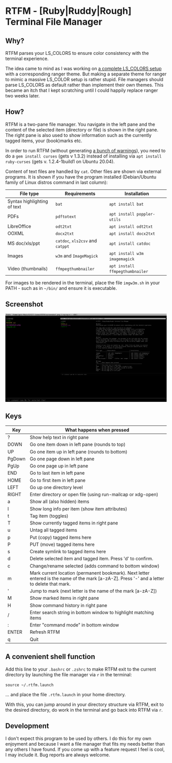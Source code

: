 # RTFM - [Ruby|Ruddy|Rough] Terminal File Manager

## Why?
RTFM parses your LS_COLORS to ensure color consistency with the terminal experience.

The idea came to mind as I was working on [a complete
LS_COLORS setup](https://github.com/isene/LS_COLORS) with a corresponding
ranger theme. But making a separate theme for ranger to mimic a massive
LS_COLOR setup is rather stupid. File managers should parse LS_COLORS as
default rather than implement their own themes. This became an itch that
I kept scratching until I could happily replace ranger two weeks later.

## How?
RTFM is a two-pane file manager. You navigate in the left pane and the content
of the selected item (directory or file) is shown in the right pane. The right
pane is also used to show information such as the currently tagged items, your
(book)marks etc.

In order to run RTFM (without generating [a bunch of
warnings](https://github.com/isene/RTFM/issues/1)), you need to do a `gem
install curses` (gets v 1.3.2) instead of installing via `apt install
ruby-curses` (gets v. 1.2.4-1build1 on Ubuntu 20.04). 

Content of text files are handled by `cat`. Other files are shown via external
programs. It is shown if you have the program installed (Debian/Ubuntu family
of Linux distros command in last column):

File type                   | Requirements                     | Installation
----------------------------|----------------------------------|-------------------------------
Syntax highlighting of text | `bat`                            | `apt install bat`
PDFs                        | `pdftotext`                      | `apt install poppler-utils`
LibreOffice                 | `odt2txt`                        | `apt install odt2txt`
OOXML                       | `docx2txt`                       | `apt install docx2txt`
MS doc/xls/ppt              | `catdoc`, `xls2csv` and `catppt` | `apt install catdoc`
Images                      | `w3m` and `ImageMagick`          | `apt install w3m imagemagick`
Video (thumbnails)          | `ffmpegthumbnailer`              | `apt install ffmpegthumbnailer`

For images to be rendered in the terminal, place the file `imgw3m.sh` in your
PATH - such as in `~/bin/` and ensure it is executable.

## Screenshot

![](img/screenshot.png)

## Keys
Key    | What happens when pressed
-------|-------------------------------------------------------------
?      | Show help text in right pane
DOWN   | Go one item down in left pane (rounds to top)
UP     | Go one item up in left pane (rounds to bottom)
PgDown | Go one page down in left pane
PgUp   | Go one page up in left pane
END    | Go to last item in left pane
HOME   | Go to first item in left pane
LEFT   | Go up one directory level
RIGHT  | Enter directory or open file (using run-mailcap or xdg-open)
a      | Show all (also hidden) items
l      | Show long info per item (show item attributes)
t      | Tag item (toggles)
T      | Show currently tagged items in right pane
u      | Untag all tagged items
p      | Put (copy) tagged items here
P      | PUT (move) tagged items here
s      | Create symlink to tagged items here
d      | Delete selected item and tagged item. Press 'd' to confirm.
c      | Change/rename selected (adds command to bottom window)
m      | Mark current location (permanent bookmark). Next letter entered is the name of the mark [a-zA-Z]. Press '-' and a letter to delete that mark.
'      | Jump to mark (next letter is the name of the mark [a-zA-Z])
M      | Show marked items in right pane
H      | Show command history in right pane
/      | Enter search string in bottom window to highlight matching items
:      | Enter "command mode" in bottom window
ENTER  | Refresh RTFM
q      | Quit

## A convenient shell function
Add this line to your `.bashrc` or `.zshrc` to make RTFM exit to the current
directory by launching the file manager via `r` in the terminal:

`source ~/.rtfm.launch`

... and place the file `.rtfm.launch` in your home directory.

With this, you can jump around in your directory structure via RTFM, exit to
the desired directory, do work in the terminal and go back into RTFM via `r`.

## Development
I don't expect this program to be used by others. I do this for my own
enjoyment and because I want a file manager that fits my needs better than any
others I have found. If you come up with a feature request I feel is cool, I
may include it. Bug reports are always welcome.
